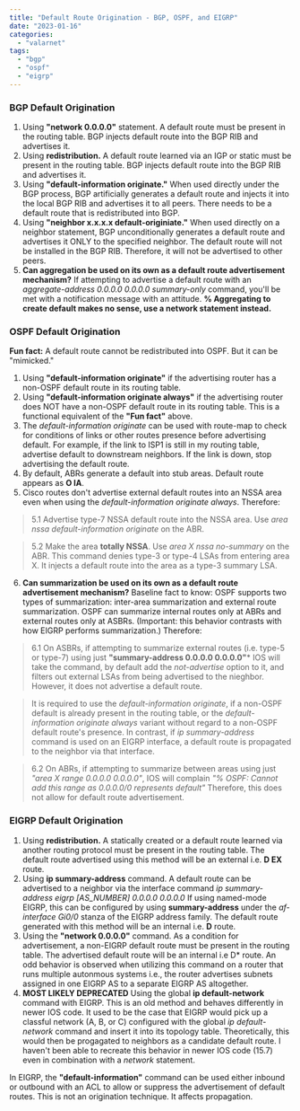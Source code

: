 ```yaml
---
title: "Default Route Origination - BGP, OSPF, and EIGRP"
date: "2023-01-16"
categories: 
  - "valarnet"
tags: 
  - "bgp"
  - "ospf"
  - "eigrp"
---
```

### BGP Default Origination
1. Using **"network 0.0.0.0"** statement. A default route must be present in the routing table. BGP injects default route into the BGP RIB and advertises it.
2. Using **redistribution.** A default route learned via an IGP or static must be present in the routing table. BGP injects default route into the BGP RIB and advertises it.
3. Using **"default-information originate."** When used directly under the BGP process, BGP artificially generates a default route and injects it into the local BGP RIB and advertises it to all peers. There needs to be a default route that is redistributed into BGP.
4. Using **"neighbor x.x.x.x default-originiate."** When used directly on a neighbor statement, BGP unconditionally generates a default route and advertises it ONLY to the specified neighbor. The default route will not be installed in the BGP RIB. Therefore, it will not be advertised to other peers.
5. **Can aggregation be used on its own as a default route advertisement mechanism?** If attempting to advertise a default route with an *aggregate-address 0.0.0.0 0.0.0.0 summary-only* command, you'll be met with a notification message with an attitude. **% Aggregating to create default makes no sense, use a network statement instead.**

### OSPF Default Origination
**Fun fact:** A default route cannot be redistributed into OSPF. But it can be "mimicked."
1. Using **"default-information originate"** if the advertising router has a non-OSPF default route in its routing table.
2. Using **"default-information originate always"** if the advertising router does NOT have a non-OSPF default route in its routing table. This is a functional equivalent of the **"Fun fact"** above.
3. The *default-information originate* can be used with route-map to check for conditions of links or other routes presence before advertising default. For example, if the link to ISP1 is still in my routing table, advertise default to downstream neighbors. If the link is down, stop advertising the default route.
4. By default, ABRs generate a default into stub areas. Default route appears as **O IA**.
5. Cisco routes don't advertise external default routes into an NSSA area even when using the *default-information originate always*. Therefore:
>  5.1 Advertise type-7 NSSA default route into the NSSA area. Use *area nssa default-information originate* on the ABR.
  
>  5.2 Make the area **totally NSSA**. Use *area X nssa no-summary* on the ABR. This command denies type-3 or type-4 LSAs from entering area X. It injects a default route into the area as a type-3 summary LSA.

6. **Can summarization be used on its own as a default route advertisement mechanism?** Baseline fact to know: OSPF supports two types of summarization: inter-area summarization and external route summarization. OSPF can summarize internal routes only at ABRs and external routes only at ASBRs. (Important: this behavior contrasts with how EIGRP performs summarization.) Therefore:

> 6.1 On ASBRs, if attempting to summarize external routes (i.e. type-5 or type-7) using just **"summary-address 0.0.0.0 0.0.0.0"*** IOS will take the command, by default add the *not-advertise* option to it, and filters out external LSAs from being advertised to the nieghbor. However, it does not advertise a default route.

> It is required to use the *default-information originate*, if a non-OSPF default is already present in the routing table, or the *default-information originate always* variant without regard to a non-OSPF default route's presence. In contrast, if *ip summary-address* command is used on an EIGRP interface, a default route is propagated to the neighbor via that interface.

> 6.2 On ABRs, if attempting to summarize between areas using just *"area X range 0.0.0.0 0.0.0.0"*, IOS will complain *"% OSPF: Cannot add this range as 0.0.0.0/0 represents default"* Therefore, this does not allow for default route advertisement.

### EIGRP Default Origination
1. Using **redistribution.** A statically created or a default route learned via another routing protocol must be present in the routing table. The default route advertised using this method will be an external i.e. **D EX** route.
2. Using **ip summary-address** command.  A default route can be advertised to a neighbor via the interface command *ip summary-address eigrp [AS_NUMBER] 0.0.0.0 0.0.0.0* If using named-mode EIGRP, this can be configured by using **summary-address** under the *af-interface Gi0/0* stanza of the EIGRP address family. The default route generated with this method will be an internal i.e. **D** route.  
4. Using the **"network 0.0.0.0"** command. As a condition for advertisement, a non-EIGRP default route must be present in the routing table. The advertised default route will be an internal i.e D* route. An odd behavior is observed when utilizing this command on a router that runs multiple autonmous systems i.e., the router advertises subnets assigned in one EIGRP AS to a separate EIGRP AS altogether.
5. **MOST LIKELY DEPRECATED** Using the global **ip default-network** command with EIGRP. This is an old method and behaves differently in newer IOS code. It used to be the case that EIGRP would pick up a classful network (A, B, or C) configured with the global *ip default-network* command and insert it into its topology table.  Theoretically, this would then be progagated to neighbors as a candidate default route. I haven't been able to recreate this behavior in newer IOS code (15.7) even in combination with a *network* statement.

In EIGRP, the **"default-information"** command can be used either inbound or outbound with an ACL to allow or suppress the advertisement of default routes. This is not an origination technique. It affects propagation.